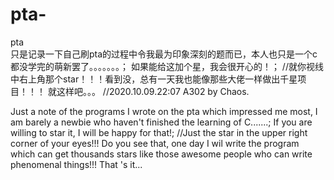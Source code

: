 # pta-
pta  
只是记录一下自己刷pta的过程中令我最为印象深刻的题而已，本人也只是一个c都没学完的萌新罢了。。。。。。。；
如果能给这加个星，我会很开心的！；    //就你视线中右上角那个star！！！看到没，总有一天我也能像那些大佬一样做出千星项目！！！
就这样吧。。。          //2020.10.09.22:07 A302 by Chaos.

Just a note of the programs I wrote on the pta which impressed me most, I am barely a newbie who haven't finished the learning of C.......;
If you are willing to star it, I will be happy for that!;     //Just the star in the upper right corner of your eyes!!! Do you see that, one day I wil write the program which can get thousands stars like those awesome people who can write phenomenal things!!!
That 's it...
